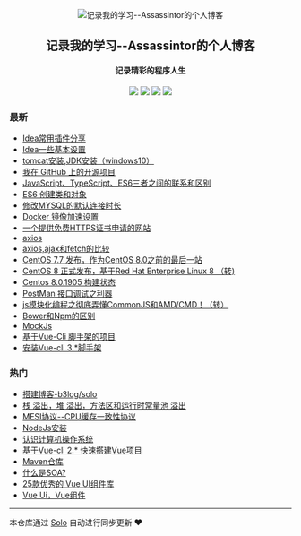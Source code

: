 <p align="center"><img alt="记录我的学习--Assassintor的个人博客" src="https://static.b3log.org/images/brand/solo-32.png"></p><h2 align="center">
记录我的学习--Assassintor的个人博客
</h2>

<h4 align="center">记录精彩的程序人生</h4>
<p align="center"><a title="记录我的学习--Assassintor的个人博客" target="_blank" href="https://github.com/Assassintor/solo-blog"><img src="https://img.shields.io/github/last-commit/Assassintor/solo-blog.svg?style=flat-square&color=FF9900"></a>
<a title="GitHub repo size in bytes" target="_blank" href="https://github.com/Assassintor/solo-blog"><img src="https://img.shields.io/github/repo-size/Assassintor/solo-blog.svg?style=flat-square"></a>
<a title="Solo Version" target="_blank" href="https://github.com/b3log/solo/releases"><img src="https://img.shields.io/badge/solo-3.6.5-f1e05a.svg?style=flat-square&color=blueviolet"></a>
<a title="Hits" target="_blank" href="https://github.com/b3log/hits"><img src="https://hits.b3log.org/Assassintor/solo-blog.svg"></a></p>

### 最新

* [Idea常用插件分享](https://www.viif.cn/articles/2019/11/09/1573231845555.html)
* [Idea一些基本设置](https://www.viif.cn/articles/2019/11/09/1573229767353.html)
* [tomcat安装,JDK安装（windows10）](https://www.viif.cn/articles/2019/11/08/1573224356366.html)
* [我在 GitHub 上的开源项目](https://www.viif.cn/my-github-repos)
* [JavaScript、TypeScript、ES6三者之间的联系和区别](https://www.viif.cn/articles/2019/09/28/1569655535273.html)
* [ES6 创建类和对象](https://www.viif.cn/articles/2019/09/28/1569635783690.html)
* [修改MYSQL的默认连接时长](https://www.viif.cn/articles/2019/09/27/1569591013444.html)
* [Docker 镜像加速设置](https://www.viif.cn/articles/2019/09/27/1569575996589.html)
* [一个提供免费HTTPS证书申请的网站](https://www.viif.cn/articles/2019/09/26/1569427855455.html)
* [axios](https://www.viif.cn/articles/2019/09/25/1569423029640.html)
* [axios,ajax和fetch的比较](https://www.viif.cn/articles/2019/09/25/1569422977695.html)
* [CentOS 7.7 发布，作为CentOS 8.0之前的最后一站](https://www.viif.cn/articles/2019/09/25/1569420798963.html)
* [CentOS 8 正式发布，基于Red Hat Enterprise Linux 8 （转)](https://www.viif.cn/articles/2019/09/25/1569420713857.html)
* [ Centos 8.0.1905 构建状态](https://www.viif.cn/articles/2019/09/25/1569420469430.html)
* [PostMan 接口调试之利器](https://www.viif.cn/articles/2019/09/25/1569387827278.html)
* [js模块化编程之彻底弄懂CommonJS和AMD/CMD！（转）](https://www.viif.cn/articles/2019/09/25/1569386937054.html)
* [Bower和Npm的区别](https://www.viif.cn/articles/2019/09/25/1569385817595.html)
* [MockJs](https://www.viif.cn/articles/2019/09/25/1569385578257.html)
* [基于Vue-Cli 脚手架的项目](https://www.viif.cn/articles/2019/09/25/1569382960429.html)
* [安装Vue-cli 3.*脚手架](https://www.viif.cn/articles/2019/09/24/1569325604173.html)

### 热门

* [搭建博客-b3log/solo](https://www.viif.cn/articles/2019/09/23/1569210882369.html)
* [栈 溢出，堆 溢出，方法区和运行时常量池 溢出](https://www.viif.cn/articles/2019/09/23/1569226441007.html)
* [MESI协议--CPU缓存一致性协议](https://www.viif.cn/articles/2019/09/23/1569226776013.html)
* [NodeJs安装](https://www.viif.cn/articles/2019/09/23/1569222313059.html)
* [认识计算机操作系统](https://www.viif.cn/articles/2019/09/23/1569227262564.html)
* [基于Vue-cli 2.* 快速搭建Vue项目](https://www.viif.cn/articles/2019/09/23/1569223948462.html)
* [Maven仓库](https://www.viif.cn/articles/2019/09/23/1569213055985.html)
* [什么是SOA?](https://www.viif.cn/articles/2019/09/23/1569226165812.html)
* [25款优秀的 Vue UI组件库](https://www.viif.cn/articles/2019/09/23/1569216617024.html)
* [Vue Ui，Vue组件](https://www.viif.cn/articles/2019/09/23/1569217906930.html)



---

本仓库通过 [Solo](https://github.com/b3log/solo) 自动进行同步更新 ❤️ 